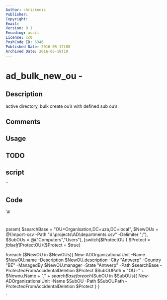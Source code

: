 ```yaml
---
Author: chriskenis
Publisher: 
Copyright: 
Email: 
Version: 0.1
Encoding: ascii
License: cc0
PoshCode ID: 6346
Published Date: 2016-05-17t08
Archived Date: 2016-05-19t19
---
```


# ad_bulk_new_ou - 

## Description

active directory, bulk create ou’s with defined sub ou’s

## Comments



## Usage



## TODO



## script

``

## Code

`#
 #
 param(
 $searchBase = "OU=Organisation,DC=uza,DC=local",
 $NewOUs = @(Import-csv -Path "d:\projects\AD\departments.csv" -Delimiter ";"),
 $SubOUs = @("Computers","Users"),
 [switch]$ProtectOU
 )
 $Protect = $false
 If ($ProtectOU){$Protect = $true}
 
 foreach ($NewOU in $NewOUs){
 New-ADOrganizationalUnit -Name $NewOU.name -Description $NewOU.description -City "Antwerp" -Country "BE" -ManagedBy $NewOU.manager -State "Antwerp" -Path $searchBase -ProtectedFromAccidentalDeletion $Protect
 $SubOUPath = "OU=" + $Newou.Name + "," + $searchBase
 foreach ($SubOU in $SubOUs){
 New-ADOrganizationalUnit -Name $SubOU -Path $SubOUPath -ProtectedFromAccidentalDeletion $Protect
 }
 }
 
`

